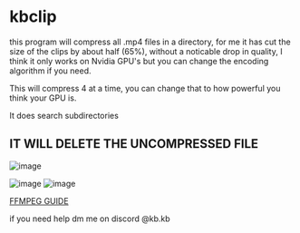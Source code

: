 # kbclip

this program will compress all .mp4 files in a directory, for me it has cut the size of the clips by about half (65%), without a noticable drop in quality, I think it only works on Nvidia GPU's but you can change the encoding algorithm if you need.

This will compress 4 at a time, you can change that to how powerful you think your GPU is.

It does search subdirectories

## IT WILL DELETE THE UNCOMPRESSED FILE

![image](https://github.com/kbdevs/kbclip/assets/86767129/2df5a201-05c6-44c9-83b3-b0506edc16f9)


![image](https://github.com/kbdevs/kbclip/assets/86767129/b1b9a24b-3971-4bd4-a719-8301a6fa6da7)
![image](https://github.com/kbdevs/kbclip/assets/86767129/80832384-391f-4e3a-8b80-35b1a1a2db58)




[FFMPEG GUIDE](https://phoenixnap.com/kb/ffmpeg-windows)


if you need help dm me on discord @kb.kb
